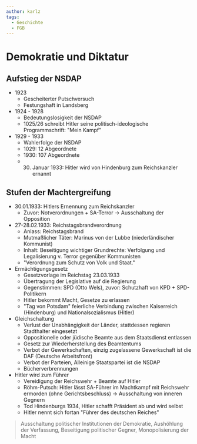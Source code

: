 ```yaml
---
author: karlz
tags:
  - Geschichte
  - FGB
---
```


# Demokratie und Diktatur

## Aufstieg der NSDAP

- 1923
	- Gescheiterter Putschversuch
	- Festungshaft in Landsberg
- 1924 - 1928
	- Bedeutungslosigkeit der NSDAP
	- 1025/26 schreibt Hitler seine politisch-ideologische Programmschrift: "Mein Kampf"
- 1929 - 1933
	- Wahlerfolge der NSDAP
	- 1029: 12 Abgeordnete
	- 1930: 107 Abgeordnete
	- 30. Januar 1933: Hitler wird von Hindenburg zum Reichskanzler ernannt
	  
## Stufen der Machtergreifung

- 30.01.1933: Hitlers Ernennung zum Reichskanzler
	- Zuvor: Notverordnungen + SA-Terror -> Ausschaltung der Opposition
- 27-28.02.1933: Reichstagsbrandverordnung
	- Anlass: Reichstagsbrand
	- Mutmaßlicher Täter: Marinus von der Lubbe (niederländischer Kommunist)
	- Inhalt: Beseitigung wichtiger Grundrechte: Verfolgung und Legalisierung v. Terror gegenüber Kommunisten
	- "Verordnung zum Schutz von Volk und Staat."
- Ermächtigungsgesetz
	- Gesetzvorlage im Reichstag 23.03.1933
	- Übertragung der Legislative auf die Regierung
	- Gegenstimmen: SPD (Otto Wels), zuvor: Schutzhaft von KPD + SPD-Politikern
	- Hitler bekommt Macht, Gesetze zu erlassen
	- "Tag von Potsdam" feierliche Verbindung zwischen Kaiserreich (Hindenburg) und Nationalsozialismus (Hitler)
- Gleichschaltung
	- Verlust der Unabhängigkeit der Länder, stattdessen regieren Stadthalter eingesetzt
	- Oppositionelle oder jüdische Beamte aus dem Staatsdienst entlassen
	- Gesetz zur Wiederherstellung des Beamtentums
	- Verbot der Gewerkschaften, einzig zugelassene Gewerkschaft ist die DAF (Deutsche Arbeitsfront)
	- Verbot der Parteien, Alleinige Staatspartei ist die NSDAP
	- Bücherverbrennungen
- Hitler wird zum Führer
	- Vereidigung der Reichswehr + Beamte auf Hitler
	- Röhm-Putsch: Hitler lässt SA-Führer im Machtkampf mit Reichswehr ermorden (ohne Gerichtsbeschluss) -> Ausschaltung von inneren Gegnern
	- Tod Hindenburgs 1934, Hitler schafft Präsident ab und wird selbst
	- Hitler nennt sich fortan "Führer des deutschen Reiches"

> Ausschaltung politischer Institutionen der Demokratie, Aushöhlung der Verfassung, Beseitigung politischer Gegner, Monopolisierung der Macht